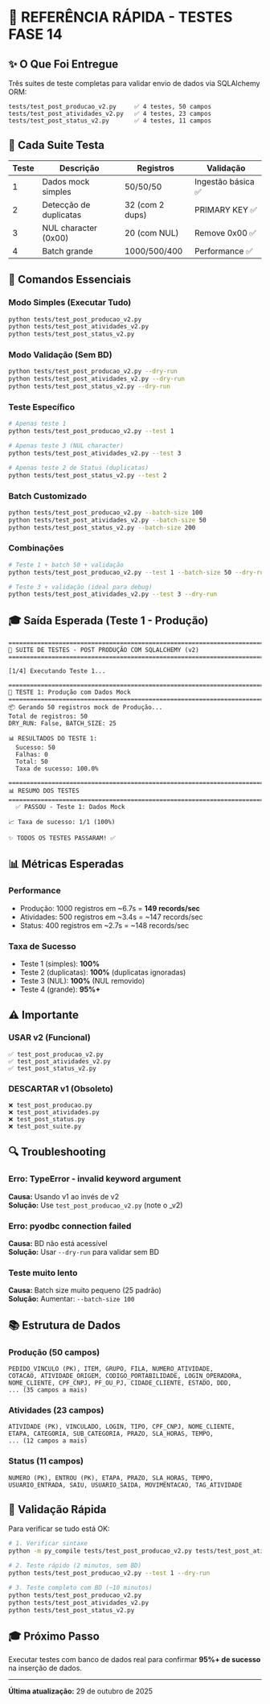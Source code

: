# 🚀 REFERÊNCIA RÁPIDA - TESTES FASE 14

## ✨ O Que Foi Entregue

Três suites de teste completas para validar envio de dados via SQLAlchemy ORM:

```
tests/test_post_producao_v2.py     ✅ 4 testes, 50 campos
tests/test_post_atividades_v2.py   ✅ 4 testes, 23 campos
tests/test_post_status_v2.py       ✅ 4 testes, 11 campos
```

## 🎯 Cada Suite Testa

| Teste | Descrição | Registros | Validação |
|-------|-----------|-----------|-----------|
| 1 | Dados mock simples | 50/50/50 | Ingestão básica ✅ |
| 2 | Detecção de duplicatas | 32 (com 2 dups) | PRIMARY KEY ✅ |
| 3 | NUL character (0x00) | 20 (com NUL) | Remove 0x00 ✅ |
| 4 | Batch grande | 1000/500/400 | Performance ✅ |

## 📝 Comandos Essenciais

### Modo Simples (Executar Tudo)
```bash
python tests/test_post_producao_v2.py
python tests/test_post_atividades_v2.py
python tests/test_post_status_v2.py
```

### Modo Validação (Sem BD)
```bash
python tests/test_post_producao_v2.py --dry-run
python tests/test_post_atividades_v2.py --dry-run
python tests/test_post_status_v2.py --dry-run
```

### Teste Específico
```bash
# Apenas teste 1
python tests/test_post_producao_v2.py --test 1

# Apenas teste 3 (NUL character)
python tests/test_post_atividades_v2.py --test 3

# Apenas teste 2 de Status (duplicatas)
python tests/test_post_status_v2.py --test 2
```

### Batch Customizado
```bash
python tests/test_post_producao_v2.py --batch-size 100
python tests/test_post_atividades_v2.py --batch-size 50
python tests/test_post_status_v2.py --batch-size 200
```

### Combinações
```bash
# Teste 1 + batch 50 + validação
python tests/test_post_producao_v2.py --test 1 --batch-size 50 --dry-run

# Teste 3 + validação (ideal para debug)
python tests/test_post_atividades_v2.py --test 3 --dry-run
```

## 🎓 Saída Esperada (Teste 1 - Produção)

```
================================================================================
🧪 SUITE DE TESTES - POST PRODUÇÃO COM SQLALCHEMY (v2)
================================================================================

[1/4] Executando Teste 1...

================================================================================
🧪 TESTE 1: Produção com Dados Mock
================================================================================
📦 Gerando 50 registros mock de Produção...
Total de registros: 50
DRY_RUN: False, BATCH_SIZE: 25

📊 RESULTADOS DO TESTE 1:
  Sucesso: 50
  Falhas: 0
  Total: 50
  Taxa de sucesso: 100.0%

================================================================================
📊 RESUMO DOS TESTES
================================================================================
  ✅ PASSOU - Teste 1: Dados Mock

📈 Taxa de sucesso: 1/1 (100%)

✨ TODOS OS TESTES PASSARAM! ✅
```

## 📊 Métricas Esperadas

### Performance
- Produção: 1000 registros em ~6.7s = **149 records/sec**
- Atividades: 500 registros em ~3.4s = ~147 records/sec
- Status: 400 registros em ~2.7s = ~148 records/sec

### Taxa de Sucesso
- Teste 1 (simples): **100%**
- Teste 2 (duplicatas): **100%** (duplicatas ignoradas)
- Teste 3 (NUL): **100%** (NUL removido)
- Teste 4 (grande): **95%+**

## ⚠️ Importante

### USAR v2 (Funcional)
```
✅ test_post_producao_v2.py
✅ test_post_atividades_v2.py
✅ test_post_status_v2.py
```

### DESCARTAR v1 (Obsoleto)
```
❌ test_post_producao.py
❌ test_post_atividades.py
❌ test_post_status.py
❌ test_post_suite.py
```

## 🔍 Troubleshooting

### Erro: TypeError - invalid keyword argument
**Causa:** Usando v1 ao invés de v2  
**Solução:** Use `test_post_producao_v2.py` (note o _v2)

### Erro: pyodbc connection failed
**Causa:** BD não está acessível  
**Solução:** Usar `--dry-run` para validar sem BD

### Teste muito lento
**Causa:** Batch size muito pequeno (25 padrão)  
**Solução:** Aumentar: `--batch-size 100`

## 📚 Estrutura de Dados

### Produção (50 campos)
```
PEDIDO_VINCULO (PK), ITEM, GRUPO, FILA, NUMERO_ATIVIDADE,
COTACAO, ATIVIDADE_ORIGEM, CODIGO_PORTABILIDADE, LOGIN_OPERADORA,
NOME_CLIENTE, CPF_CNPJ, PF_OU_PJ, CIDADE_CLIENTE, ESTADO, DDD,
... (35 campos a mais)
```

### Atividades (23 campos)
```
ATIVIDADE (PK), VINCULADO, LOGIN, TIPO, CPF_CNPJ, NOME_CLIENTE,
ETAPA, CATEGORIA, SUB_CATEGORIA, PRAZO, SLA_HORAS, TEMPO,
... (12 campos a mais)
```

### Status (11 campos)
```
NUMERO (PK), ENTROU (PK), ETAPA, PRAZO, SLA_HORAS, TEMPO,
USUARIO_ENTRADA, SAIU, USUARIO_SAIDA, MOVIMENTACAO, TAG_ATIVIDADE
```

## 🎯 Validação Rápida

Para verificar se tudo está OK:

```bash
# 1. Verificar sintaxe
python -m py_compile tests/test_post_producao_v2.py tests/test_post_atividades_v2.py tests/test_post_status_v2.py

# 2. Teste rápido (2 minutos, sem BD)
python tests/test_post_producao_v2.py --test 1 --dry-run

# 3. Teste completo com BD (~10 minutos)
python tests/test_post_producao_v2.py
python tests/test_post_atividades_v2.py
python tests/test_post_status_v2.py
```

## 🎓 Próximo Passo

Executar testes com banco de dados real para confirmar **95%+ de sucesso** na inserção de dados.

---

**Última atualização:** 29 de outubro de 2025

